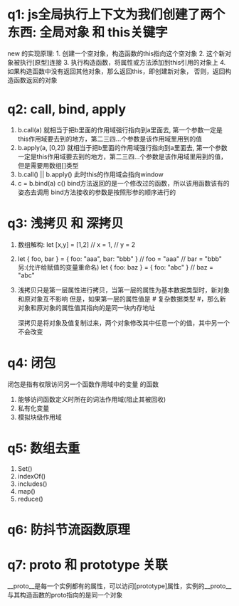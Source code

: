 # q1: js全局执行上下文为我们创建了两个东西:  全局对象 和 this关键字
  new 的实现原理:
    1. 创建一个空对象，构造函数的this指向这个空对象
    2. 这个新对象被执行[原型]连接
    3. 执行构造函数，将属性或方法添加到this引用的对象上
    4. 如果构造函数中没有返回其他对象，那么返回this，即创建新对象，
       否则，返回构造函数返回的对象

# q2: call, bind, apply
  1. b.call(a) 就相当于把b里面的作用域强行指向到a里面去,
     第一个参数一定是this作用域要去到的地方，第二三四...个参数是该作用域里用到的值
  2. b.apply(a, [0,2]) 就相当于把b里面的作用域强行指向到a里面去,
     第一个参数一定是this作用域要去到的地方，第二三四...个参数是该作用域里用到的值，
     但是需要用数组[]类型
  3. b.call() || b.apply() 此时this的作用域会指向window
  4. c = b.bind(a)
     c() 
     bind方法返回的是一个修改过的函数，所以该用函数该有的姿态去调用
     bind方法接收的参数是按照形参的顺序进行的

# q3: 浅拷贝 和 深拷贝
  1. 数组解构:
     let [x,y] = [1,2]
     // x = 1,
     // y = 2
  2. let { foo, bar } = { foo: "aaa", bar: "bbb" }
     // foo = "aaa"
     // bar = "bbb"
     另:(允许给赋值的变量重命名)
     let { foo: baz } = { foo: "abc" }
     // baz = "abc"
  3. 浅拷贝只是第一层属性进行拷贝，当第一层的属性为基本数据类型时，新对象和原对象互不影响
     但是，如果第一层的属性值是 # 复杂数据类型 #，那么新对象和原对象的属性值其指向的是同一块内存地址

     深拷贝是将对象及值复制过来，两个对象修改其中任意一个的值，其中另一个不会改变

# q4: 闭包
  闭包是指有权限访问另一个函数作用域中的变量 的函数
  1. 能够访问函数定义时所在的词法作用域(阻止其被回收) 
  2. 私有化变量
  3. 模拟块级作用域

# q5: 数组去重
  1. Set()
  2. indexOf()
  3. includes()
  4. map()
  5. reduce()

# q6: 防抖节流函数原理

# q7: __proto__ 和 prototype 关联
  __proto__是每一个实例都有的属性，可以访问[prototype]属性，实例的__proto__与其构造函数的proto指向的是同一个对象